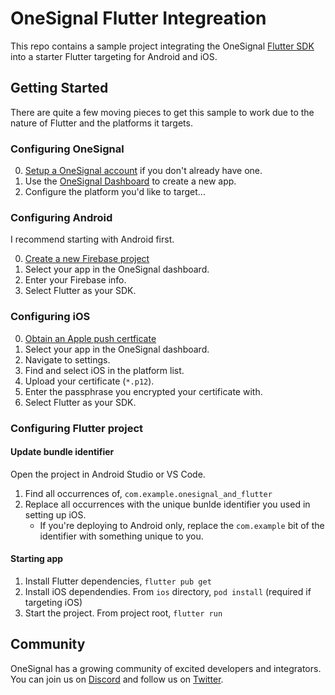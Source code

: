 # OneSignal Flutter Integreation

This repo contains a sample project integrating the OneSignal [Flutter SDK](https://github.com/OneSignal/OneSignal-Flutter-SDK) into a starter Flutter targeting for Android and iOS. 

## Getting Started

There are quite a few moving pieces to get this sample to work due to the nature of Flutter and the platforms it targets.

### Configuring OneSignal

0. [Setup a OneSignal account](https://app.onesignal.com/signup) if you don't already have one.
1. Use the [OneSignal Dashboard](https://app.onesignal.com/apps) to create a new app.
2. Configure the platform you'd like to target...

### Configuring Android

I recommend starting with Android first.

0. [Create a new Firebase project](/docs/setting-up-firebase-project.md)
1. Select your app in the OneSignal dashboard.
2. Enter your Firebase info.
3. Select Flutter as your SDK.

### Configuring iOS

0. [Obtain an Apple push certficate](docs/obtaining-ios-push-cert.md)
1. Select your app in the OneSignal dashboard.
2. Navigate to settings.
3. Find and select iOS in the platform list.
4. Upload your certificate (`*.p12`).
5. Enter the passphrase you encrypted your certificate with.
6. Select Flutter as your SDK.

### Configuring Flutter project

#### Update bundle identifier

Open the project in Android Studio or VS Code.

1. Find all occurrences of, `com.example.onesignal_and_flutter`
2. Replace all occurrences with the unique bunlde identifier you used in setting up iOS.
    * If you're deploying to Android only, replace the `com.example` bit of the identifier with something unique to you.

#### Starting app

1. Install Flutter dependencies, `flutter pub get`
2. Install iOS dependendies. From `ios` directory, `pod install`  (required if targeting iOS)
3. Start the project. From project root, `flutter run`

## Community

OneSignal has a growing community of excited developers and integrators. You can join us on [Discord](https://discord.gg/aanp5VFp6M) and follow us on [Twitter](https://twitter.com/onesignaldevelopers).
